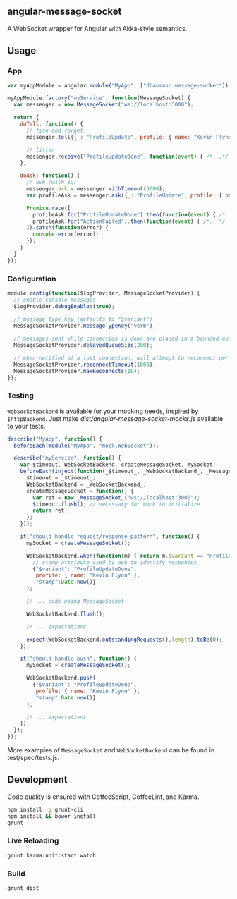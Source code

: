 ## angular-message-socket
A WebSocket wrapper for Angular with Akka-style semantics.


## Usage

### App
```javascript
var myAppModule = angular.module("MyApp", ["dbaumann.message-socket"]);

myAppModule.factory("myService", function(MessageSocket) {
  var messenger = new MessageSocket("ws://localhost:3000");

  return {
    doTell: function() {
      // fire and forget
      messenger.tell({_: "ProfileUpdate", profile: { name: "Kevin Flynn" }});

      // listen
      messenger.receive("ProfileUpdateDone", function(event) { /*...*/ });
    },

    doAsk: function() {
      // ask (with $q)
      messenger.ask = messenger.withTimeout(5000);
      var profileAsk = messenger.ask({_: "ProfileUpdate", profile: { name: "Kevin Flynn" }});

      Promise.race([
        profileAsk.for("ProfileUpdateDone").then(function(event) { /*...*/ }),
        profileAsk.for("ActionFailed").then(function(event) { /*...*/ })
      ]).catch(function(error) {
        console.error(error);
      });
    }
  }
});
```

### Configuration
```javascript
module.config(function($logProvider, MessageSocketProvider) {
  // enable console messages
  $logProvider.debugEnabled(true);
  
  // message type key (defaults to "$variant")
  MessageSocketProvider.messageTypeKey("verb");

  // messages sent while connection is down are placed in a bounded queue
  MessageSocketProvider.delayedQueueSize(200);

  // when notified of a lost connection, will attempt to reconnect per RFC 6455
  MessageSocketProvider.reconnectTimeout(1000);
  MessageSocketProvider.maxReconnects(10);
});
```

### Testing
`WebSocketBackend` is available for your mocking needs, inspired by `$httpBackend`.
Just make _dist/angular-message-socket-mocks.js_ available to your tests.

```javascript
describe("MyApp", function() {
  beforeEach(module("MyApp", "mock.WebSocket"));

  describe("myService", function() {
    var $timeout, WebSocketBackend, createMessageSocket, mySocket;
    beforeEach(inject(function(_$timeout_, _WebSocketBackend_, _MessageSocket_) {
      $timeout = _$timeout_;
      WebSocketBackend = _WebSocketBackend_;
      createMessageSocket = function() {
        var ret = new _MessageSocket_("ws://localhost:3000");
        $timeout.flush(); // necessary for mock to initialize
        return ret;
      };
    }));

    it("should handle request/response pattern", function() {
      mySocket = createMessageSocket();

      WebSocketBackend.when(function(m) { return m.$variant == "ProfileUpdate" },
        // stamp attribute used by ask to identify responses
        {"$variant": "ProfileUpdateDone",
         profile: { name: "Kevin Flynn" },
         "stamp":Date.now()}
      );

      // ... code using MessageSocket

      WebSocketBackend.flush();

      // ... expectations

      expect(WebSocketBackend.outstandingRequests().length).toBe(0);
    });

    it("should handle push", function() {
      mySocket = createMessageSocket();

      WebSocketBackend.push(
        {"$variant": "ProfileUpdateDone",
         profile: { name: "Kevin Flynn" },
         "stamp":Date.now()}
      );

      // ... expectations
    });
  });
});
```

More examples of `MessageSocket` and `WebSocketBackend` can be found in test/spec/tests.js.


## Development

Code quality is ensured with CoffeeScript, CoffeeLint, and Karma.
```sh
npm install -g grunt-cli
npm install && bower install
grunt
```

### Live Reloading

```sh
grunt karma:unit:start watch
```

### Build

```sh
grunt dist
```
